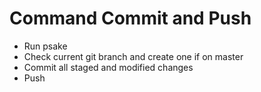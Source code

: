 # Command Commit and Push

- Run psake
- Check current git branch and create one if on master
- Commit all staged and modified changes
- Push
